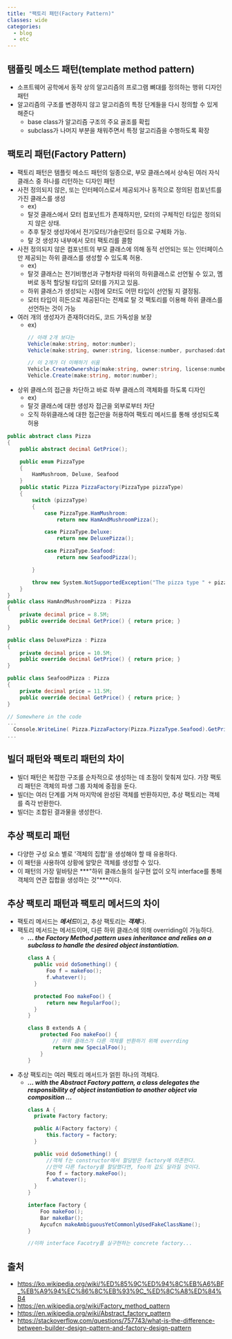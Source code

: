 ```yaml
---
title: "팩토리 패턴(Factory Pattern)"
classes: wide
categories: 
  - blog
  - etc
---
```

## 탬플릿 메소드 패턴(template method pattern)
* 소프트웨어 공학에서 동작 상의 알고리즘의 프로그램 뼈대를 정의하는 행위 디자인 패턴
* 알고리즘의 구조를 변경하지 않고 알고리즘의 특정 단계들을 다시 정의할 수 있게 해준다
  * base class가 알고리즘 구조의 주요 골조를 확립
  * subclass가 나머지 부분을 채워주면서 특정 알고리즘을 수행하도록 확장

## 팩토리 패턴(Factory Pattern)
* 팩토리 패턴은 템플릿 메소드 패턴의 일종으로, 부모 클래스에서 상속된 여러 자식 클래스 중 하나를 리턴하는 디자인 패턴
* 사전 정의되지 않은, 또는 인터페이스로서 제공되거나 동적으로 정의된 컴포넌트를 가진 클래스를 생성 
    - ex) 
    - 탈것 클래스에서 모터 컴포넌트가 존재하지만, 모터의 구체적인 타입은 정의되지 않은 상태. 
    - 추후 탈것 생성자에서 전기모터/가솔린모터 등으로 구체화 가능.
    - 탈 것 생성자 내부에서 모터 팩토리를 콜함
* 사전 정의되지 않은 컴포넌트의 부모 클래스에 의해 동적 선언되는 또는 인터페이스만 제공되는 하위 클래스를 생성할 수 있도록 허용.  
    - ex) 
    - 탈것 클래스는 전기비행선과 구형차량 따위의 하위클래스로 선언될 수 있고, 멤버로 동적 할당될 타입의 모터를 가지고 있음. 
    - 하위 클래스가 생성되는 시점에 모터도 어떤 타입이 선언될 지 결정됨.
    - 모터 타입이 히든으로 제공된다는 전제로 탈 것 팩토리를 이용해 하위 클래스를 선언하는 것이 가능
* 여러 개의 생성자가 존재하더라도, 코드 가독성을 보장
    - ex)  
      ```csharp
      // 아래 2개 보다는
      Vehicle(make:string, motor:number);
      Vehicle(make:string, owner:string, license:number, purchased:date);

      // 이 2개가 더 이해하기 쉬움
      Vehicle.CreateOwnership(make:string, owner:string, license:number, purchased: date);
      Vehicle.Create(make:string, motor:number);
      ```
* 상위 클래스의 접근을 차단하고 바로 하부 클래스의 객체화를 하도록 디자인 
    - ex) 
    - 탈것 클래스에 대한 생성자 접근을 외부로부터 차단
    - 오직 하위클래스에 대한 접근만을 허용하여 팩토리 메서드를 통해 생성되도록 허용
  
```csharp
public abstract class Pizza
{
    public abstract decimal GetPrice();

    public enum PizzaType
    {
        HamMushroom, Deluxe, Seafood
    }
    public static Pizza PizzaFactory(PizzaType pizzaType)
    {
        switch (pizzaType)
        {
            case PizzaType.HamMushroom:
                return new HamAndMushroomPizza();

            case PizzaType.Deluxe:
                return new DeluxePizza();

            case PizzaType.Seafood:
                return new SeafoodPizza();

        }

        throw new System.NotSupportedException("The pizza type " + pizzaType.ToString() + " is not recognized.");
    }
}
public class HamAndMushroomPizza : Pizza
{
    private decimal price = 8.5M;
    public override decimal GetPrice() { return price; }
}

public class DeluxePizza : Pizza
{
    private decimal price = 10.5M;
    public override decimal GetPrice() { return price; }
}

public class SeafoodPizza : Pizza
{
    private decimal price = 11.5M;
    public override decimal GetPrice() { return price; }
}

// Somewhere in the code
...
  Console.WriteLine( Pizza.PizzaFactory(Pizza.PizzaType.Seafood).GetPrice().ToString("C2") ); // $11.50
...
```

## 빌더 패턴와 팩토리 패턴의 차이
* 빌더 패턴은 복잡한 구조를 순차적으로 생성하는 데 초점이 맞춰져 있다. 가장 팩토리 패턴은 객체의 파생 그룹 자체에 중점을 둔다.
* 빌더는 여러 단계를 거쳐 마지막에 완성된 객체를 반환하지만, 추상 팩토리는 객체를 즉각 반환한다.
* 빌더는 조합된 결과물을 생성한다.

## 추상 팩토리 패턴
* 다양한 구성 요소 별로 '객체의 집합'을 생성해야 할 때 유용하다. 
* 이 패턴을 사용하여 상황에 알맞은 객체를 생성할 수 있다.
* 이 패턴의 가장 밑바탕은 ***"하위 클래스들의 실구현 없이 오직 interface를 통해 객체의 연관 집합을 생성하는 것"***이다.

## 추상 팩토리 패턴과 팩토리 메서드의 차이
* 팩토리 메서드는 ***메서드***이고, 추상 팩토리는 ***객체***다.
* 팩토리 메서드는 메서드이며, 다른 하위 클래스에 의해 overriding이 가능하다.
  - ***... the Factory Method pattern uses inheritance and relies on a subclass to handle the desired object instantiation.***  
    ```csharp
    class A {
      public void doSomething() {
          Foo f = makeFoo();
          f.whatever();   
      }

      protected Foo makeFoo() {
          return new RegularFoo();
      }
    }

    class B extends A {
        protected Foo makeFoo() {
            // 하위 클래스가 다른 객체를 반환하기 위해 overrding
            return new SpecialFoo();
        }
    }
    ```
* 추상 팩토리는 여러 팩토리 메서드가 얽힌 하나의 객체다.
  - ***... with the Abstract Factory pattern, a class delegates the responsibility of object instantiation to another object via composition ...***  
    ```csharp
    class A {
      private Factory factory;

      public A(Factory factory) {
          this.factory = factory;
      }

      public void doSomething() {
          //객체 f는 constructor에서 할당받은 factory에 의존한다.
          //만약 다른 factory를 할당했다면, foo의 값도 달라질 것이다.
          Foo f = factory.makeFoo();
          f.whatever();
      }
    }

    interface Factory {
        Foo makeFoo();
        Bar makeBar();
        Aycufcn makeAmbiguousYetCommonlyUsedFakeClassName();
    }

    //이하 interface Facotry를 실구현하는 concrete factory...
    ```

## 출처
* <https://ko.wikipedia.org/wiki/%ED%85%9C%ED%94%8C%EB%A6%BF_%EB%A9%94%EC%86%8C%EB%93%9C_%ED%8C%A8%ED%84%B4>
* <https://en.wikipedia.org/wiki/Factory_method_pattern>
* <https://en.wikipedia.org/wiki/Abstract_factory_pattern>
* <https://stackoverflow.com/questions/757743/what-is-the-difference-between-builder-design-pattern-and-factory-design-pattern>
